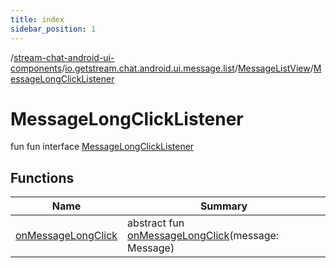 ```yaml
---
title: index
sidebar_position: 1
---
```

/[stream-chat-android-ui-components](../../../index.md)/[io.getstream.chat.android.ui.message.list](../../index.md)/[MessageListView](../index.md)/[MessageLongClickListener](index.md)  
  
  
  
# MessageLongClickListener  
fun fun interface [MessageLongClickListener](index.md)  
  
## Functions  
  
|  Name |  Summary | 
|---|---|
| <a name="io.getstream.chat.android.ui.message.list/MessageListView.MessageLongClickListener/onMessageLongClick/#io.getstream.chat.android.client.models.Message/PointingToDeclaration/"></a>[onMessageLongClick](onMessageLongClick.md)| <a name="io.getstream.chat.android.ui.message.list/MessageListView.MessageLongClickListener/onMessageLongClick/#io.getstream.chat.android.client.models.Message/PointingToDeclaration/"></a>abstract fun [onMessageLongClick](onMessageLongClick.md)(message: Message)|

